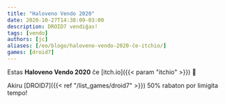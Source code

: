 ```yaml
---
title: "Haloveno Vendo 2020"
date: 2020-10-27T14:38:09-03:00
description: DROID7 vendiĝas!
tags: [vendo]
authors: [jc]
aliases: [/eo/blogo/haloveno-vendo-2020-ĉe-itchio/]
games: [droid7]
---
```


Estas **Haloveno Vendo 2020** ĉe [itch.io]({{< param "itchio" >}}) 🎃

Akiru [DROID7]({{< ref "/list_games/droid7" >}}) 50% rabaton por limigita tempo!
